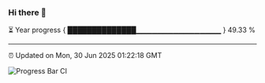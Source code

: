 ### Hi there 👋

⏳ Year progress { ██████████████▁▁▁▁▁▁▁▁▁▁▁▁▁▁▁▁ } 49.33 %

---

⏰ Updated on Mon, 30 Jun 2025 01:22:18 GMT

![Progress Bar CI](https://github.com/liununu/liununu/workflows/Progress%20Bar%20CI/badge.svg)

